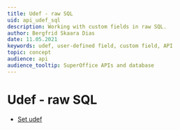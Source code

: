 ```yaml
---
title: Udef - raw SQL
uid: api_udef_sql
description: Working with custom fields in raw SQL.
author: Bergfrid Skaara Dias
date: 11.05.2021
keywords: udef, user-defined field, custom field, API
topic: concept
audience: api
audience_tooltip: SuperOffice APIs and database
---
```


# Udef - raw SQL

* [Set udef][1]

<!-- Referenced links -->
[1]: set-udef.md
